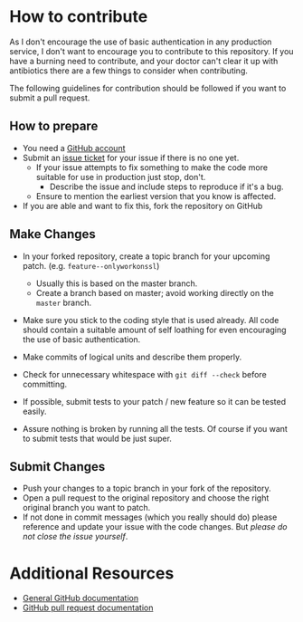 # How to contribute

As I don't encourage the use of basic authentication in any production service, I don't want to encourage you to contribute to this repository. If you have a burning need to contribute, and your doctor can't clear it up with antibiotics there are a few things to consider when contributing.

The following guidelines for contribution should be followed if you want to submit a pull request.

## How to prepare

* You need a [GitHub account](https://github.com/signup/free)
* Submit an [issue ticket](https://github.com/blowdart/idunno.BasicAuthentication/issues) for your issue if there is no one yet.
	* If your issue attempts to fix something to make the code more suitable for use in production just stop, don't.
        * Describe the issue and include steps to reproduce if it's a bug.
	* Ensure to mention the earliest version that you know is affected.
* If you are able and want to fix this, fork the repository on GitHub

## Make Changes

* In your forked repository, create a topic branch for your upcoming patch. (e.g. `feature--onlyworkonssl`)
	* Usually this is based on the master branch.
	* Create a branch based on master; avoid working directly on the `master` branch.
* Make sure you stick to the coding style that is used already. All code should contain a suitable amount of self loathing for even encouraging the use of basic authentication.
* Make commits of logical units and describe them properly.
* Check for unnecessary whitespace with `git diff --check` before committing.

* If possible, submit tests to your patch / new feature so it can be tested easily.
* Assure nothing is broken by running all the tests. Of course if you want to submit tests that would be just super.

## Submit Changes

* Push your changes to a topic branch in your fork of the repository.
* Open a pull request to the original repository and choose the right original branch you want to patch.
* If not done in commit messages (which you really should do) please reference and update your issue with the code changes. But _please do not close the issue yourself_.

# Additional Resources

* [General GitHub documentation](http://help.github.com/)
* [GitHub pull request documentation](http://help.github.com/send-pull-requests/)
